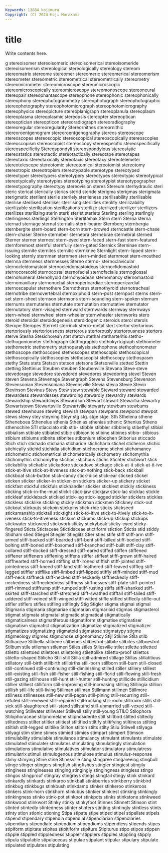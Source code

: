 ```yaml
---
Keywords: 13884 kojimura
Copyright: (C) 2024 Koji Murakami
---
```


# title

Write contents here.



g stereoisomer stereoisomeric stereoisomerical
stereoisomeride stereoisomerism stereological stereologically stereology stereom stereomatrix stereome stereomer stereomeric
stereomerical stereomerism stereometer stereometric stereometrical stereometrically stereometry stereomicrometer stereomicroscope stereomicroscopic
stereomicroscopically stereomicroscopy stereomonoscope stereoneural stereopair stereophantascope stereophone stereophonic stereophonically stereophony
stereophotogrammetry stereophotograph stereophotographic stereophotography stereophotomicrograph stereophotomicrography stereophysics stereopicture stereoplanigraph stereoplanula
stereoplasm stereoplasma stereoplasmic stereopsis stereopter stereoptican stereoptician stereopticon stereoradiograph stereoradiography
stereoregular stereoregularity Stereornithes stereornithic stereoroentgenogram stereoroentgenography stereos stereoscope stereoscopes stereoscopic
stereoscopical stereoscopically stereoscopies stereoscopism stereoscopist stereoscopy stereospecific stereospecifically stereospecificity Stereospondyli
stereospondylous stereostatic stereostatics stereotactic stereotactically stereotape stereotapes stereotaxic stereotaxically stereotaxis
stereotaxy stereotelemeter stereotelescope stereotomic stereotomical stereotomist stereotomy stereotropic stereotropism stereotypable
stereotype stereotyped stereotyper stereotypers stereotypery stereotypes stereotypic stereotypical stereotypically stereotypies
stereotyping stereotypist stereotypographer stereotypography stereotypy stereovision steres Stereum sterhydraulic steri
steric sterical sterically sterics sterid steride sterigma sterigmas sterigmata sterigmatic
sterilant sterile sterilely sterileness sterilisability sterilisable sterilise sterilised steriliser sterilising
sterilities sterility sterilizability sterilizable sterilization sterilizations sterilize sterilized sterilizer sterilizers
sterilizes sterilizing sterin sterk sterlet sterlets Sterling sterling sterlingly sterlingness
sterlings Sterlington Sterlitamak Stern stern Sterna sterna sternad sternage sternal
sternalis stern-bearer Sternberg sternbergia sternbergite stern-board stern-born stern-browed sterncastle stern-chase
stern-chaser Sterne sterneber sternebra sternebrae sternebral sterned Sterner sterner sternest
stern-eyed stern-faced stern-fast stern-featured sternforemost sternful sternfully stern-gated Sternick Sterninae
stern-issuing sternite sternites sternitic sternknee Sternlight stern-lipped stern-looking sternly sternman
sternmen stern-minded sternmost stern-mouthed sternna sternness sternnesses Sterno sterno- sternoclavicular
sternocleidomastoid sternocleidomastoideus sternoclidomastoid sternocoracoid sternocostal sternofacial sternofacialis sternoglossal sternohumeral sternohyoid
sternohyoidean sternomancy sternomastoid sternomaxillary sternonuchal sternopericardiac sternopericardial sternoscapular sternothere Sternotherus
sternothyroid sternotracheal sternotribe sternovertebral sternoxiphoid stern-post sternpost sterns stern-set stern-sheet
sternson sternsons stern-sounding stern-spoken sternum sternums sternutaries sternutate sternutation sternutative
sternutator sternutatory stern-visaged sternward sternwards sternway sternways stern-wheel sternwheel stern-wheeler
sternwheeler sternworks stero steroid steroidal steroidogenesis steroidogenic steroids sterol sterols
Sterope Steropes Sterrett sterrinck sterro-metal stert stertor stertorious stertoriously stertoriousness
stertorous stertorously stertorousness stertors sterve Stesha Stesichorean stet stetch stethal
stetharteritis stetho- stethogoniometer stethograph stethographic stethokyrtograph stethometer stethometric stethometry stethoparalysis
stethophone stethophonometer stethoscope stethoscoped stethoscopes stethoscopic stethoscopical stethoscopically stethoscopies stethoscopist
stethoscopy stethospasm stethy Stets stets Stetson stetson stetsons Stetsonville stetted
Stettin stetting Stettinius Steuben steuben Steubenville Stevana Steve steve stevedorage
stevedore stevedored stevedores stevedoring stevel Steven steven Stevena Stevenage Stevengraph
Stevens Stevensburg Stevenson Stevensonian Stevensoniana Stevensville Stevia stevia Stevie Stevin
Stevinson Stevinus Stevy Stew stew stewable Steward steward stewarded stewardess
stewardesses stewarding stewardly stewardry stewards stewardship stewardships Stewardson Stewart stewart
Stewartia stewartry Stewartstown Stewartsville Stewartville stewarty stewbum stewbums stewed stewhouse
stewing stewish stewpan stewpans stewpond stewpot stews stewy stey steyning
Steyr stg stg. stge stge. Sth Sthelena sthene Stheneboea Sthenelus
sthenia Sthenias sthenias sthenic Sthenius Stheno sthenochire STI stiacciato stib
stib- stibble stibbler stibblerig stibethyl stibial stibialism stibiate stibiated stibic
stibiconite stibine stibines stibio- stibious stibium stibiums stibnite stibnites stibonium
stibophen Stiborius sticcado Stich stich stichado sticharia sticharion stichcharia stichel
sticheron stichic stichically stichid stichidia stichidium stichocrome stichoi stichomancy stichometric
stichometrical stichometrically stichometry stichomythia stichomythic stichomythy stichos -stichous stichs Stichter
stichwort stick stickability stickable stickadore stickadove stickage stick-at-it stick-at-it-ive stick-at-itive
stick-at-itiveness stick-at-nothing stick-back stickball stickboat stick-button stick-candy stick-dice stick-ear sticked
stickel sticken sticker sticker-in sticker-on stickers sticker-up stickery sticket stickfast
stickful stickfuls stickhandler stickier stickiest stickily stickiness sticking stick-in-the-mud stickit
stick-jaw stickjaw stick-lac sticklac stickle stickleaf stickleback stickled stick-leg stick-legged
stickler sticklers stickles stickless sticklike stickling stickly stickman stickmen Stickney
stick-out stickout stickouts stickpin stickpins stick-ride sticks stickseed sticksmanship sticktail
sticktight stick-to-itive stick-to-itively stick-to-it-iveness stick-to-itiveness stickum stickums stick-up stickup stickups
stickwater stickweed stickwork sticky stickybeak sticky-eyed sticky-fingered Sticta Stictaceae Stictidaceae
stictiform stiction Stictis stid stiddy Stidham stied Stiegel Stiegler Stieglitz
Stier sties stife stiff stiff-arm stiff-armed stiff-backed stiff-bearded stiff-bent stiff-billed
stiff-bodied stiff-bolting stiff-boned stiff-bosomed stiff-branched stiff-built stiff-clay stiff-collared stiff-docked stiff-dressed
stiff-eared stiffed stiffen stiffened stiffener stiffeners stiffening stiffens stiffer stiffest
stiff-grown stiff-haired stiffhearted stiff-horned stiffing stiff-ironed stiffish stiff-jointed stiff-jointedness stiff-kneed
stiff-land stiff-leathered stiff-leaved stiffleg stiff-legged stiffler stifflike stiff-limbed stiff-lipped stiffly
stiff-minded stiff-mud stiff-neck stiffneck stiff-necked stiff-neckedly stiffneckedly stiff-neckedness stiffneckedness stiffness
stiffnesses stiff-plate stiff-pointed stiff-rimmed stiffrump stiff-rumped stiff-rusting stiffs stiff-shanked stiff-skirted
stiff-starched stiff-stretched stiff-swathed stifftail stiff-tailed stiff-uddered stiff-veined stiff-winged stiff-witted stifle
stifled stifledly stifle-out stifler stiflers stifles stifling stiflingly Stig Stigler
stigma stigmai stigmal Stigmaria stigmaria stigmariae stigmarian stigmarioid stigmas stigmasterol
stigmat stigmata stigmatal stigmatic stigmatical stigmatically stigmaticalness stigmatiferous stigmatiform stigmatise
stigmatiser stigmatism stigmatist stigmatization stigmatize stigmatized stigmatizer stigmatizes stigmatizing stigmatoid
stigmatose stigmatypy stigme stigmeology stigmes stigmonose stigonomancy Stijl Stikine Stila
stilb Stilbaceae Stilbella stilbene stilbenes stilbestrol stilbite stilbites stilboestrol Stilbum
stile stileman stilemen Stiles stiles Stilesville stilet stilette stiletted stiletto
stilettoed stilettoes stilettoing stilettolike stiletto-proof stilettos stiletto-shaped Stilicho Still still
Stilla still-admired stillage Stillas stillatitious stillatory still-birth stillbirth stillbirths still-born
stillborn still-burn still-closed still-continued still-continuing still-diminishing stilled stiller stillery stillest
still-existing still-fish still-fisher still-fishing still-florid still-flowing still-fresh still-gazing stillhouse still-hunt
still-hunter still-hunting stillicide stillicidium stillier stilliest stilliform still-improving still-increasing stilling
Stillingia stillion stillish still-life still-living Stillman stillman Stillmann stillmen Stillmore
stillness stillnesses still-new still-pagan still-pining still-recurring still-refuted still-renewed still-repaired still-rocking
still-room stillroom stills still-sick still-slaughtered still-stand stillstand still-unmarried still-vexed still-watching
Stillwater stillwater Stillwell stilly still-young STILO Stilophora Stilophoraceae stilpnomelane stilpnosiderite
stilt stiltbird stilted stiltedly stiltedness stilter stiltier stiltiest stiltified stiltify
stiltifying stiltiness stilting stiltish stilt-legged stiltlike Stilton stilton stilts stilty
Stilu Stilwell stilyaga stilyagi stim stime stimes stimied stimies stimpart
stimpert Stimson stimulability stimulable stimulance stimulancy stimulant stimulants stimulate stimulated
stimulater stimulates stimulating stimulatingly stimulation stimulations stimulative stimulatives stimulator stimulatory
stimulatress stimulatrix stimuli stimulogenous stimulose stimulus stimulus-response stimy stimying Stine
stine Stinesville sting stingaree stingareeing stingbull stinge stinger stingers stingfish
stingfishes stingier stingiest stingily stinginess stinginesses stinging stingingly stingingness stingless
stingo stingos stingproof stingray stingrays stings stingtail stingy stink stinkard
stinkardly stinkards stinkaroo stinkball stinkberries stinkberry stinkbird stinkbug stinkbugs stinkbush
stinkdamp stinker stinkeroo stinkeroos stinkers stink-horn stinkhorn stinkibus stinkier stinkiest
stinking stinkingly stinkingness stinko stink-pot stinkpot stinkpots stinks stinkstone stinkweed
stinkwood stinkwort Stinky stinky stinkyfoot Stinnes Stinnett Stinson stint stinted
stintedly stintedness stinter stinters stinting stintingly stintless stints stinty stion
stionic stioning Stipa stipate stipe stiped stipel stipellate stipels stipend
stipendary stipendia stipendial stipendiarian stipendiaries stipendiary stipendiate stipendium stipendiums stipendless
stipends stipes stipiform stipitate stipites stipitiform stipiture Stipiturus stipo stipos
stippen stipple stippled stippledness stippler stipplers stipples stippling stipply stipula
stipulable stipulaceous stipulae stipulant stipular stipulary stipulate stipulated stipulates stipulating
